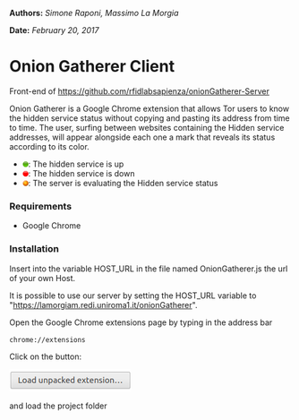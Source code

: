 **Authors:** *Simone Raponi, Massimo La Morgia*

**Date:**   *February 20, 2017*

# Onion Gatherer Client

Front-end of https://github.com/rfidlabsapienza/onionGatherer-Server

Onion Gatherer is a Google Chrome extension that allows Tor users to know the hidden service status without copying and pasting its address from time to time.
The user, surfing between websites containing the Hidden service addresses, will appear alongside each one a mark that reveals its status according to its color.

 - ![Green mark](figures/greenCircle.png): The hidden service is up
 - ![Red mark](figures/redCircle.png): The hidden service is down
 - ![Orange mark](figures/orangeCircle.png): The server is evaluating the Hidden service status

### Requirements
 - Google Chrome

### Installation

Insert into the variable HOST_URL in the file named OnionGatherer.js the url of your own Host.

It is possible to use our server by setting the HOST_URL variable to "https://lamorgiam.redi.uniroma1.it/onionGatherer".

Open the Google Chrome extensions page by typing in the address bar
```sh
chrome://extensions
```

Click on the button: 

![Load unpacked extension...](figures/button.png) 

and load the project folder
